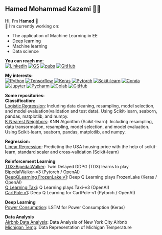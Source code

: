 ## Hamed Mohammad Kazemi 👨‍💻
Hi, I'm **Hamed** 👋  
:dart: I’m currently working on:
- The application of Machine Learning in EE
- Deep learning
- Machine learning
- Data science
  
**You can reach me:**  
[![Linkedin](https://img.shields.io/badge/LinkedIn-0077B5?style=flat-square&logo=LinkedIn)](https://www.linkedin.com/in/hamedmokazemi/) 
[![GS](https://img.shields.io/badge/Google%20Scholar-black?style=flat-square&logo=Google%20Scholar)](https://scholar.google.com/citations?hl=en&user=NjtgLrwAAAAJ) 
[![pubs](https://img.shields.io/badge/Publons-336699?style=flat-square&logo=Publons)](https://publons.com/researcher/3963629/hamed-mohammad-kazemi/) 
[![GitHub](https://img.shields.io/badge/GitHub-100000?style=flat-square&logo=GitHub)](https://github.com/hamedmokazemi)  
  
  
  
**My interests:**  
[![Python](https://img.shields.io/badge/Python-3776AB?style=flat-square&logo=python&logoColor=white)](https://www.python.org/)   [![Tensorflow](https://img.shields.io/badge/TensorFlow-FF6F00?style=flat-square&logo=TensorFlow&logoColor=white)](https://www.tensorflow.org/)   [![Keras](https://img.shields.io/badge/Keras-D00000?style=flat-square&logo=Keras&logoColor=white)](https://keras.io/)   [![Pytorch](https://img.shields.io/badge/PyTorch-%23EE4C2C.svg)](https://pytorch.org/)   [![Sckit-learn](https://img.shields.io/badge/scikit_learn-F7931E?style=flat-square&logo=scikit-learn&logoColor=white)](https://scikit-learn.org/)   [![Conda](https://img.shields.io/badge/conda-342B029.svg?&style=flat-square&logo=anaconda&logoColor=white)](https://docs.conda.io/en/latest/)   [![Jupyter](https://img.shields.io/badge/Jupyter-F37626.svg?&style=flat-square&logo=Jupyter&logoColor=white)](https://jupyter.org/)      [![Pycharm](https://img.shields.io/badge/pycharm-143?style=flat-square&logo=pycharm&logoColor=black&color=black&labelColor=green)](https://www.jetbrains.com/pycharm/)      [![Colab](https://colab.research.google.com/assets/colab-badge.svg)](https://colab.research.google.com/notebooks/intro.ipynb?utm_source=scs-index)     [![GitHub](https://img.shields.io/badge/RASPBERRY%20PI-C51A4A.svg?&style=flat-square&logo=raspberry%20pi&logoColor=white)](https://www.raspberrypi.org/)      


**Some repositories:**  
**Classification:**  
[Logistic Regression](https://github.com/hamedmokazemi/LogisticRegression): Including data cleaning, resampling, model selection, and model evaluation(validation and test data). Using Scikit-learn, seaborn, pandas, matplotlib, and numpy.  
[K Nearest Neighbors](https://github.com/hamedmokazemi/k_nearest_neighbors): KNN Algorithm (Scikit-learn): Including resampling, data transormation, resampling, model selection, and model evaluation. Using Scikit-learn, seaborn, pandas, matplotlib, and numpy.  
  
**Regression:**  
[Linear Regression](https://github.com/hamedmokazemi/LinearRegression): Predicting the USA housing price with the help of scikit-learn, standard scaler and cross-validation   (Scikit-learn)  
  
**Reinforcement Learning**  
[TD3-BipedalWalker](https://github.com/hamedmokazemi/TD3-BipedalWalker): Twin Delayed DDPG (TD3) learns to play BipedalWalker-v3 (Pytorch / OpenAI)  
[DeepQLearning FrozenLake v1](https://github.com/hamedmokazemi/DeepQLearning_FrozenLake_1): Deep Q Learning plays FrozenLake (Keras / OpenAI)  
[Q Learning Taxi](https://github.com/hamedmokazemi/QLearning_Taxi): Q Learning plays Taxi-v3 (OpenAI)  
[CartPole v1](https://github.com/hamedmokazemi/CartPole-v1): Deep Q Learning for CartPole-v1 (Pytorch / OpenAI)  
  
**Deep Learning**  
[Power Consumption](https://github.com/hamedmokazemi/Power_Consumption): LSTM for Power Consumption (Keras)  
  
**Data Analysis**  
[Airbnb Data Analysis](https://github.com/hamedmokazemi/Airbnb_Data_Analysis): Data Analysis of New York City Airbnb  
[Michigan Temp](https://github.com/hamedmokazemi/Michigan_Temp): Data Representation of Michigan Temperature  





